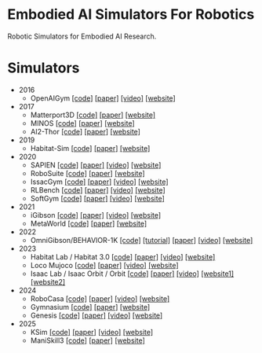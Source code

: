 # Embodied AI Simulators For Robotics

Robotic Simulators for Embodied AI Research.

# Simulators
- 2016
   - OpenAIGym [[code]](https://github.com/openai/gym) [[paper]](https://arxiv.org/pdf/1606.01540) [[video]]() [[website]](https://github.com/openai/gym) 
- 2017
   - Matterport3D [[code]](https://github.com/niessner/Matterport) [[paper]]() [[website]](https://niessner.github.io/Matterport/)
   - MINOS [[code]](https://github.com/minosworld/minos) [[paper]]() [[website]](https://minosworld.github.io/)
   - AI2-Thor [[code]](https://github.com/allenai/ai2thor) [[paper]]() [[website]](https://ai2thor.allenai.org/)
- 2019
   - Habitat-Sim [[code]](https://github.com/facebookresearch/habitat-sim) [[paper]](https://arxiv.org/abs/2310.13724) [[website]](https://aihabitat.org/)  
- 2020
   - SAPIEN [[code]](https://github.com/haosulab/SAPIEN) [[paper]]() [[video]]() [[website]](https://sapien.ucsd.edu/)
   - RoboSuite [[code]](https://github.com/ARISE-Initiative/robosuite) [[paper]]() [[website]](https://robosuite.ai/)
   - IssacGym [[code]](https://github.com/isaac-sim/IsaacGymEnvs) [[paper]]() [[video]]() [[website]](https://developer.nvidia.com/isaac-gym)
   - RLBench [[code]](https://github.com/stepjam/RLBench) [[paper]]() [[video]]() [[website]](https://sites.google.com/view/rlbench)
   - SoftGym [[code]](https://github.com/Xingyu-Lin/softgym) [[paper]](https://arxiv.org/pdf/2011.07215) [[video]]() [[website]](https://sites.google.com/view/softgym/home)
- 2021
   - iGibson [[code]](https://github.com/StanfordVL/iGibson) [[paper]]() [[video]]() [[website]]()
   - MetaWorld [[code]](https://github.com/Farama-Foundation/Metaworld) [[paper]](https://arxiv.org/pdf/1910.10897) [[website]](https://meta-world.github.io/) 
- 2022
   - OmniGibson/BEHAVIOR-1K [[code]](https://github.com/StanfordVL/OmniGibson) [[tutorial]](https://behavior.stanford.edu/omnigibson/getting_started/installation.html#setup) [[paper]]() [[video]]() [[website]](https://behavior.stanford.edu/behavior-1k) 
- 2023
   - Habitat Lab / Habitat 3.0 [[code]](https://github.com/leggedrobotics/habitat-lab) [[paper]](https://arxiv.org/abs/2310.13724) [[video]]() [[website]](https://aihabitat.org/habitat3/)
   - Loco Mujoco [[code]](https://github.com/robfiras/loco-mujoco) [[paper]]() [[video]]() [[website]](https://loco-mujoco.readthedocs.io/en/latest/)
   - Isaac Lab / Isaac Orbit / Orbit [[code]](https://github.com/isaac-sim/IsaacLab) [[paper]](https://arxiv.org/pdf/2301.04195) [[video]]() [[website1]](https://isaac-orbit.github.io/) [[website2]](https://isaac-sim.github.io/IsaacLab)
- 2024
   - RoboCasa [[code]](https://github.com/robocasa/robocasa) [[paper]]() [[video]]() [[website]]()
   - Gymnasium [[code]](https://github.com/Farama-Foundation/Gymnasium) [[paper]](https://arxiv.org/abs/2407.17032) [[website]](https://gymnasium.farama.org/) 
   - Genesis [[code]](https://github.com/Genesis-Embodied-AI/Genesis) [[paper]]() [[video]]() [[website]](https://genesis-embodied-ai.github.io/) 
- 2025
   - KSim [[code]](https://github.com/kscalelabs/ksim) [[paper]]() [[video]]() [[website]](https://www.kscale.dev/)
   - ManiSkill3 [[code]](https://github.com/haosulab/ManiSkill) [[paper]](https://arxiv.org/abs/2410.00425) [[website]](https://www.maniskill.ai/)
